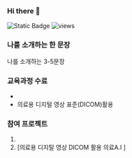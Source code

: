 ### Hi there 👋
![Static Badge](https://img.shields.io/badge/Email-03C75A?style=flat-square&logo-Naver&logoColor-white&link=https://quaj123@naver.com")
![views](https://gh-hits.nomadcoders.workers.dev/view?username=phser29)

### 나를 소개하는 한 문장
나를 소개하는 3-5문장 <br>

### 교육과정 수료
* 
* 의료용 디지털 영상 표준(DICOM)활용 

### 참여 프로젝트
1.
2. [의료용 디지탈 영상 DICOM 활용 의료A.I ]

